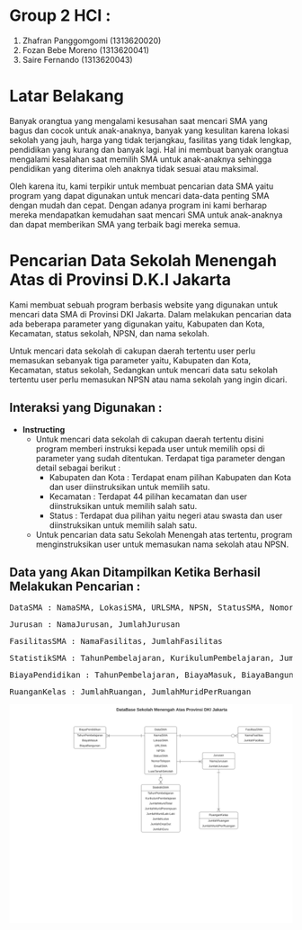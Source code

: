 # Group 2 HCI : 
1. Zhafran Panggomgomi (1313620020)
2. Fozan Bebe Moreno (1313620041)
3. Saire Fernando (1313620043)

# Latar Belakang


<p>Banyak orangtua yang mengalami kesusahan saat mencari SMA yang bagus dan cocok untuk anak-anaknya, banyak yang kesulitan karena lokasi sekolah yang jauh, harga yang tidak terjangkau, fasilitas yang tidak lengkap, pendidikan yang kurang dan banyak lagi. Hal ini membuat banyak orangtua mengalami kesalahan saat memilih SMA untuk anak-anaknya sehingga pendidikan yang diterima oleh anaknya tidak sesuai atau maksimal.</p> 
<p>Oleh karena itu, kami terpikir untuk membuat pencarian data SMA yaitu program yang dapat digunakan untuk mencari data-data penting SMA dengan mudah dan cepat. Dengan adanya program ini kami berharap mereka mendapatkan kemudahan saat mencari SMA untuk anak-anaknya dan dapat memberikan SMA yang terbaik bagi mereka semua.</p>


# Pencarian Data Sekolah Menengah Atas di Provinsi D.K.I Jakarta


<p>Kami membuat sebuah program berbasis website yang digunakan untuk mencari data SMA di Provinsi DKI Jakarta. Dalam melakukan pencarian data ada beberapa parameter yang digunakan yaitu, Kabupaten dan Kota, Kecamatan, status sekolah, NPSN, dan nama sekolah.</p>  
<p>Untuk mencari data sekolah di cakupan daerah tertentu user perlu memasukan sebanyak tiga parameter yaitu, Kabupaten dan Kota, Kecamatan, status sekolah, Sedangkan untuk mencari data satu sekolah tertentu user perlu memasukan NPSN atau nama sekolah yang ingin dicari.</p>


## Interaksi yang Digunakan :
* **Instructing** 
  * Untuk mencari data sekolah di cakupan daerah tertentu disini program memberi instruksi kepada user untuk memilih  opsi di parameter yang sudah ditentukan. Terdapat tiga parameter dengan detail sebagai berikut :
    * Kabupaten dan Kota : Terdapat enam pilihan Kabupaten dan Kota dan user diinstruksikan untuk memilih satu.
    * Kecamatan : Terdapat 44 pilihan kecamatan dan user diinstruksikan untuk memilih salah satu.
    * Status : Terdapat dua pilihan yaitu negeri atau swasta dan user diinstruksikan untuk memilih salah satu.
  * Untuk pencarian data satu Sekolah Menengah atas tertentu, program menginstruksikan user untuk memasukan nama sekolah atau NPSN. 

## Data yang Akan Ditampilkan Ketika Berhasil Melakukan Pencarian :

<p><pre>DataSMA : NamaSMA, LokasiSMA, URLSMA, NPSN, StatusSMA, NomorTelpon, EmailSMA, LuasTanahSekolah</pre></p>

<p><pre>Jurusan : NamaJurusan, JumlahJurusan</pre></p>

<p><pre>FasilitasSMA : NamaFasilitas, JumlahFasilitas</pre></p>

<p><pre>StatistikSMA : TahunPembelajaran, KurikulumPembelajaran, JumlahMuridTotal, JumlahMuridPerempuan, JumlahMuridLaki-Laki, JumlahLulus, JumlahDropOut, JumlahGuru</pre></p>

<p><pre>BiayaPendidikan : TahunPembelajaran, BiayaMasuk, BiayaBangunan</pre></p

<p><pre>RuanganKelas : JumlahRuangan, JumlahMuridPerRuangan</pre></p

<p><pre><a href="DataBase SekolahSMA.pdf"><img src="DataBase SekolahSMA.svg"> </a></pre></p


